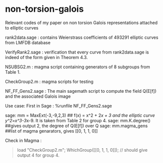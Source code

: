 # non-torsion-galois
Relevant codes of my paper on non torsion Galois representations attached to elliptic curves

rank2data.sage : contains Weierstrass coefficients of 493291 elliptic curves from LMFDB database

VerifyRank2.sage : verification that every curve from rank2data.sage is indeed of the form given in Theorem 4.3.

NSUBSG2.m : magma script containing generators of 8 subgroups from Table 1.

CheckGroup2.m : magma scripts for testing

NF_FF_Gens2.sage : The main sagemath script to compute the field Q(E[f]) and the associated Galois image

Use case:
First in Sage :
%runfile NF_FF_Gens2.sage

sage: mm = MaxExt(-3,-9,2,3) ## f(x) = x^2 + 2*x + 3 and the elliptic curve y^2=x^3-3*x-9. It is taken from Table 2 for group 4.
sage: mm.K.degree() ##gives output 2, the degree of Q(E[f]) over Q
sage: mm.magma_gens ##list of magma genarators, gives [[0, 1, 1, 0]]

Check in Magma :
> load "CheckGroup2.m";
> WhichGroup([[0, 1, 1, 0]]); // should give output 4 for group 4.



